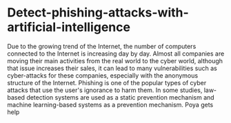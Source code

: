# Detect-phishing-attacks-with-artificial-intelligence
Due to the growing trend of the Internet, the number of computers connected to the Internet is increasing day by day. Almost all companies are moving their main activities from the real world to the cyber world, although that issue increases their sales, it can lead to many vulnerabilities such as cyber-attacks for these companies, especially with the anonymous structure of the Internet. Phishing is one of the popular types of cyber attacks that use the user's ignorance to harm them. In some studies, law-based detection systems are used as a static prevention mechanism and machine learning-based systems as a prevention mechanism. Poya gets help

